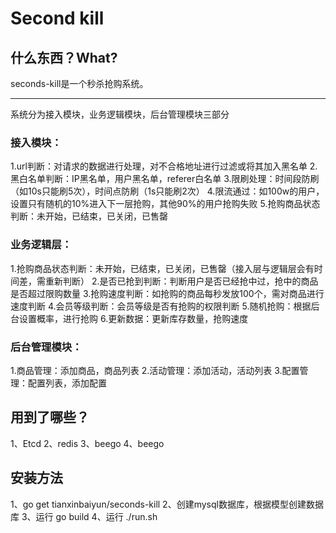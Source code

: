 # Second kill

## 什么东西？What?

seconds-kill是一个秒杀抢购系统。

----------------

系统分为接入模块，业务逻辑模块，后台管理模块三部分

### 接入模块：

1.url判断：对请求的数据进行处理，对不合格地址进行过滤或将其加入黑名单
2.黑白名单判断：IP黑名单，用户黑名单，referer白名单
3.限刷处理：时间段防刷（如10s只能刷5次），时间点防刷（1s只能刷2次）
4.限流通过：如100w的用户，设置只有随机的10%进入下一层抢购，其他90%的用户抢购失败
5.抢购商品状态判断：未开始，已结束，已关闭，已售罄

### 业务逻辑层：

1.抢购商品状态判断：未开始，已结束，已关闭，已售罄（接入层与逻辑层会有时间差，需重新判断）
2.是否已抢到判断：判断用户是否已经抢中过，抢中的商品是否超过限购数量
3.抢购速度判断：如抢购的商品每秒发放100个，需对商品进行速度判断
4.会员等级判断：会员等级是否有抢购的权限判断
5.随机抢购：根据后台设置概率，进行抢购
6.更新数据：更新库存数量，抢购速度

### 后台管理模块：

1.商品管理：添加商品，商品列表
2.活动管理：添加活动，活动列表
3.配置管理：配置列表，添加配置

## 用到了哪些？

1、Etcd
2、redis
3、beego
4、beego


## 安装方法

1、go get tianxinbaiyun/seconds-kill
2、创建mysql数据库，根据模型创建数据库
3、运行 go build
4、运行 ./run.sh
